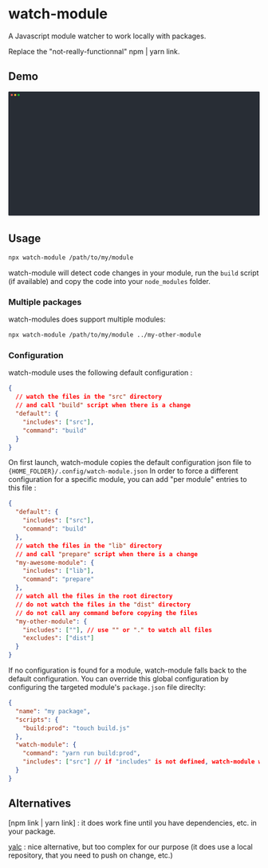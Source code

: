 # watch-module

A Javascript module watcher to work locally with packages.

Replace the "not-really-functionnal" npm | yarn link.

## Demo

![Demo](demo.svg)

## Usage

```sh
npx watch-module /path/to/my/module
```

watch-module will detect code changes in your module, run the `build` script (if available) and copy the code into your `node_modules` folder.

### Multiple packages

watch-modules does support multiple modules:

```sh
npx watch-module /path/to/my/module ../my-other-module
```

### Configuration

watch-module uses the following default configuration :

```json
{
  // watch the files in the "src" directory
  // and call "build" script when there is a change
  "default": {
    "includes": ["src"],
    "command": "build"
  }
}
```

On first launch, watch-module copies the default configuration json file to `{HOME_FOLDER}/.config/watch-module.json`
In order to force a different configuration for a specific module, you can add "per module" entries to this file :

```json
{
  "default": {
    "includes": ["src"],
    "command": "build"
  },
  // watch the files in the "lib" directory
  // and call "prepare" script when there is a change
  "my-awesome-module": {
    "includes": ["lib"],
    "command": "prepare"
  },
  // watch all the files in the root directory
  // do not watch the files in the "dist" directory
  // do not call any command before copying the files
  "my-other-module": {
    "includes": [""], // use "" or "." to watch all files
    "excludes": ["dist"]
  }
}
```

If no configuration is found for a module, watch-module falls back to the default configuration.
You can override this global configuration by configuring the targeted module's `package.json` file direclty:

```json
{
  "name": "my package",
  "scripts": {
    "build:prod": "touch build.js"
  },
  "watch-module": {
    "command": "yarn run build:prod",
    "includes": ["src"] // if "includes" is not defined, watch-module will use "src" for retro compatibility
  }
}
```

## Alternatives

[npm link | yarn link] : it does work fine until you have dependencies, etc. in your package.

[yalc](https://github.com/whitecolor/yalc) : nice alternative, but too complex for our purpose (it does use a local repository, that you need to push on change, etc.)

